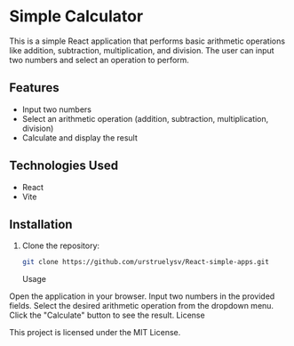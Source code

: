 # Simple Calculator

This is a simple React application that performs basic arithmetic operations like addition, subtraction, multiplication, and division. The user can input two numbers and select an operation to perform.

## Features

- Input two numbers
- Select an arithmetic operation (addition, subtraction, multiplication, division)
- Calculate and display the result

## Technologies Used

- React
- Vite

## Installation

1. Clone the repository:

   ```bash
   git clone https://github.com/urstruelysv/React-simple-apps.git
   ```

   Usage

Open the application in your browser.
Input two numbers in the provided fields.
Select the desired arithmetic operation from the dropdown menu.
Click the "Calculate" button to see the result.
License

This project is licensed under the MIT License.
